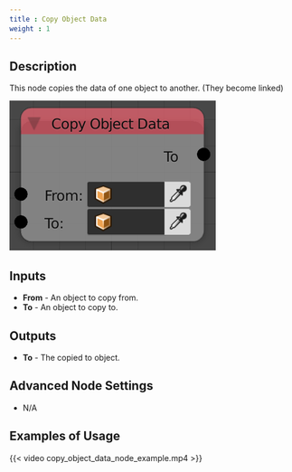```yaml
---
title : Copy Object Data
weight : 1
---
```


## Description

This node copies the data of one object to another. (They become linked)

![image](copy_object_data_node.png)

## Inputs

- **From** - An object to copy from.
- **To** - An object to copy to.

## Outputs

- **To** - The copied to object.

## Advanced Node Settings

- N/A

## Examples of Usage

{{< video copy_object_data_node_example.mp4 >}}
